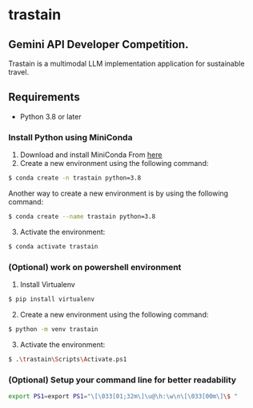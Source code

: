 # trastain

## Gemini API Developer Competition.

Trastain is a multimodal LLM implementation application for sustainable travel.


## Requirements

- Python 3.8 or later 

### Install Python using MiniConda

1) Download and install MiniConda From [here](https://docs.anaconda.com/free/miniconda/#quick-command-line-install)
2) Create a new environment using the following command:
```bash
$ conda create -n trastain python=3.8
```

Another way to create a new environment is by using the following command:
```bash
$ conda create --name trastain python=3.8
```

3) Activate the environment:
```bash
$ conda activate trastain
```

### (Optional) work on powershell environment

1) Install Virtualenv
```bash
$ pip install virtualenv
```

2) Create a new environment using the following command:
```bash
$ python -m venv trastain
```

3) Activate the environment:
```bash
$ .\trastain\Scripts\Activate.ps1
```

### (Optional) Setup your command line for better readability
```bash
export PS1=export PS1="\[\033[01;32m\]\u@\h:\w\n\[\033[00m\]\$ "
```